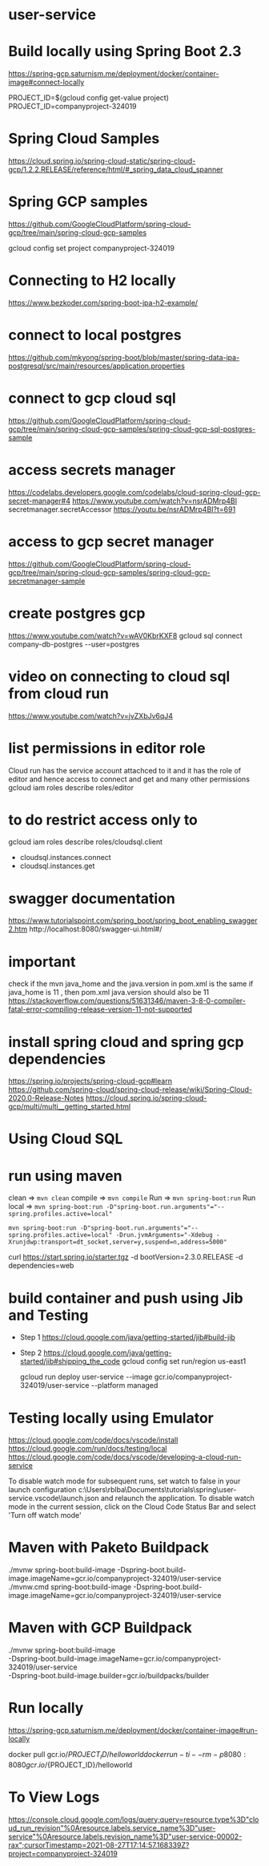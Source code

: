 # user-service

# Build locally using Spring Boot 2.3
https://spring-gcp.saturnism.me/deployment/docker/container-image#connect-locally

PROJECT_ID=$(gcloud config get-value project)
PROJECT_ID=companyproject-324019

# Spring Cloud Samples
https://cloud.spring.io/spring-cloud-static/spring-cloud-gcp/1.2.2.RELEASE/reference/html/#_spring_data_cloud_spanner
# Spring GCP samples
https://github.com/GoogleCloudPlatform/spring-cloud-gcp/tree/main/spring-cloud-gcp-samples


gcloud config set project companyproject-324019
# Connecting to H2 locally
https://www.bezkoder.com/spring-boot-jpa-h2-example/
# connect to local postgres
https://github.com/mkyong/spring-boot/blob/master/spring-data-jpa-postgresql/src/main/resources/application.properties
# connect to gcp cloud sql
https://github.com/GoogleCloudPlatform/spring-cloud-gcp/tree/main/spring-cloud-gcp-samples/spring-cloud-gcp-sql-postgres-sample
# access secrets manager
https://codelabs.developers.google.com/codelabs/cloud-spring-cloud-gcp-secret-manager#4
https://www.youtube.com/watch?v=nsrADMrp4BI
secretmanager.secretAccessor  https://youtu.be/nsrADMrp4BI?t=691
# access to gcp secret manager
https://github.com/GoogleCloudPlatform/spring-cloud-gcp/tree/main/spring-cloud-gcp-samples/spring-cloud-gcp-secretmanager-sample
# create postgres gcp
https://www.youtube.com/watch?v=wAV0KbrKXF8
gcloud sql connect company-db-postgres --user=postgres



# video on connecting to cloud sql from cloud run
https://www.youtube.com/watch?v=jvZXbJv6qJ4

# list permissions in editor role 
Cloud run has the service account attachced to it and it has the role of editor and hence access to connect and get 
and many other permissions
gcloud iam roles describe  roles/editor

# to do restrict access only to 
gcloud iam roles describe  roles/cloudsql.client
- cloudsql.instances.connect
- cloudsql.instances.get

# swagger documentation
https://www.tutorialspoint.com/spring_boot/spring_boot_enabling_swagger2.htm
http://localhost:8080/swagger-ui.html#/

# important
check if the mvn java_home and the java.version in pom.xml is the same
if java_home is 11 , then pom.xml java.version should also be 11
https://stackoverflow.com/questions/51631346/maven-3-8-0-compiler-fatal-error-compiling-release-version-11-not-supported

# install spring cloud and spring gcp dependencies
https://spring.io/projects/spring-cloud-gcp#learn
https://github.com/spring-cloud/spring-cloud-release/wiki/Spring-Cloud-2020.0-Release-Notes
https://cloud.spring.io/spring-cloud-gcp/multi/multi__getting_started.html

# Using Cloud SQL

# run using maven
clean => `mvn clean`
compile => `mvn compile`
Run => `mvn spring-boot:run`
Run local => `mvn spring-boot:run -D"spring-boot.run.arguments"="--spring.profiles.active=local"`

`mvn spring-boot:run -D"spring-boot.run.arguments"="--spring.profiles.active=local" -Drun.jvmArguments="-Xdebug -Xrunjdwp:transport=dt_socket,server=y,suspend=n,address=5000" `

curl https://start.spring.io/starter.tgz -d bootVersion=2.3.0.RELEASE -d dependencies=web


# build container and push using Jib and Testing
- Step 1
  https://cloud.google.com/java/getting-started/jib#build-jib
- Step 2
  https://cloud.google.com/java/getting-started/jib#shipping_the_code
  gcloud config set run/region us-east1

  gcloud run deploy user-service --image gcr.io/companyproject-324019/user-service --platform managed

# Testing locally using Emulator
https://cloud.google.com/code/docs/vscode/install
https://cloud.google.com/run/docs/testing/local
https://cloud.google.com/code/docs/vscode/developing-a-cloud-run-service


To disable watch mode for subsequent runs, set watch to false in your launch configuration c:\Users\rblba\Documents\tutorials\spring\user-service\.vscode\launch.json and relaunch the application.
To disable watch mode in the current session, click on the Cloud Code Status Bar and select 'Turn off watch mode'


# Maven with Paketo Buildpack
./mvnw spring-boot:build-image -Dspring-boot.build-image.imageName=gcr.io/companyproject-324019/user-service
./mvnw.cmd spring-boot:build-image -Dspring-boot.build-image.imageName=gcr.io/companyproject-324019/user-service
# Maven with GCP Buildpack
./mvnw spring-boot:build-image \
  -Dspring-boot.build-image.imageName=gcr.io/companyproject-324019/user-service \
  -Dspring-boot.build-image.builder=gcr.io/buildpacks/builder



# Run locally
https://spring-gcp.saturnism.me/deployment/docker/container-image#run-locally 

docker pull gcr.io/${PROJECT_ID}/helloworld
docker run -ti --rm -p 8080:8080 gcr.io/${PROJECT_ID}/helloworld

# To View Logs
https://console.cloud.google.com/logs/query;query=resource.type%3D"cloud_run_revision"%0Aresource.labels.service_name%3D"user-service"%0Aresource.labels.revision_name%3D"user-service-00002-rax";cursorTimestamp=2021-08-27T17:14:57.168339Z?project=companyproject-324019
